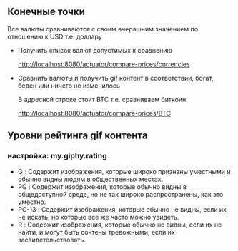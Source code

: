 <h2>Конечные точки</h2>
<p>Все валюты сравниваются с своим вчерашним значением по отношению к USD т.е. доллару</p>
<ul>
    <li>
        <p>Получить список валют допустимых к сравнению</p>
        <a href="http://localhost:8080/actuator/compare-prices/currencies">http://localhost:8080/actuator/compare-prices/currencies</a>
    </li>
    <li>
        <p>Сравнить валюты и получить gif контент в соответствии, богат, беден или ничего не изменилось</p>
        <p>В адресной строке стоит BTC т.е. сравниваем биткоин</p>
        <a href="http://localhost:8080/actuator/compare-prices/BTC">http://localhost:8080/actuator/compare-prices/BTC</a>
    </li>
</ul>


<h2>Уровни рейтинга gif контента</h2>
<h3>настройка: my.giphy.rating</h3>
<ul>
    <li><span>G</span> : Содержит изображения, которые широко признаны уместными и обычно видны людям в общественных местах.</li>
    <li><span>PG</span> : Содержит изображения, которые обычно видны в общедоступной среде, но не так широко распространены, как это уместно.</li>
    <li><span>PG-13</span> : Содержит изображения, которые обычно не видны, если их не искать, но которые все же часто можно увидеть.</li>
    <li><span>R</span> : Содержит изображения, которые обычно не видны, если их не найти, и могут быть сочтены тревожными, если их засвидетельствовать.</li>
</ul>
